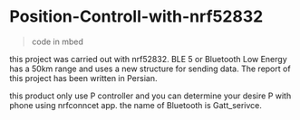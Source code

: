 # Position-Controll-with-nrf52832
> code in mbed
> 
this project was carried out with nrf52832. BLE 5 or Bluetooth Low Energy has a 50km range and uses a new structure for sending data. The report of this project has been written in Persian.
>
this product only use P controller and you can determine your desire P with phone using nrfconncet app. the name of Bluetooth is Gatt_serivce.
